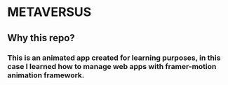 # METAVERSUS

## Why this repo?

### This is an animated app created for learning purposes, in this case I learned how to manage web apps with framer-motion animation framework.
